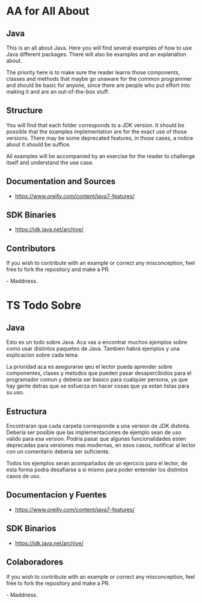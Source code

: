 # AA for All About

## Java

This is an all about Java. Here you will find several examples of how to use Java different packages. There will also be examples and an explanation about.

The priority here is to make sure the reader learns those components, classes and methods that maybe go unaware for the common programmer and should be basic for anyone, since there are people who put effort into making it and are an out-of-the-box stuff.

## Structure

You will find that each folder corresponds to a JDK version. It should be possible that the examples implementation are for the exact use of those versions. There may be some deprecated features, in those cases, a notice about it should be suffice.

All examples will be accompanied by an exercise for the reader to challenge itself and understand the use case.

## Documentation and Sources

-   https://www.oreilly.com/content/java7-features/

## SDK Binaries

-   https://jdk.java.net/archive/

## Contributors

If you wish to contribute with an example or correct any misconception, feel free to fork the repository and make a PR.

\- Maddness.

# TS Todo Sobre

## Java

Esto es un todo sobre Java. Aca vas a encontrar muchos ejemplos sobre como usar distintos paquetes de Java. Tambien habrá ejemplos y una explicacion sobre cada tema.

La prioridad aca es asegurarse qeu el lector pueda aprender sobre componentes, clases y metodos que pueden pasar desapercibidos para el programador comun y deberia ser basico para cualquier persona, ya que hay gente detras que se esfuerza en hacer cosas que ya estan listas para su uso.

## Estructura

Encontraran que cada carpeta corresponde a una version de JDK distinta. Deberia ser posible que las implementaciones de ejemplo sean de uso valido para esa version. Podria pasar que algunas funcionalidades esten deprecadas para versiones mas modernas, en esos casos, notificar al lector con un comentario deberia ser suficiente.

Todos los ejemplos seran acompañados de un ejercicio para el lector, de esta forma podra desafiarse a si mismo para poder entender los distintos casos de uso.

## Documentacion y Fuentes

-   https://www.oreilly.com/content/java7-features/

## SDK Binarios

-   https://jdk.java.net/archive/

## Colaboradores

If you wish to contribute with an example or correct any misconception, feel free to fork the repository and make a PR.

\- Maddness.
